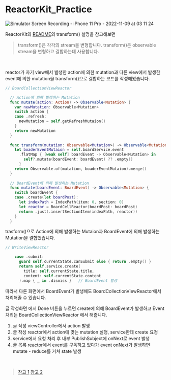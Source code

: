 # ReactorKit_Practice


![Simulator Screen Recording - iPhone 11 Pro - 2022-11-09 at 03 11 24](https://user-images.githubusercontent.com/98168685/200648025-b47f7aaf-8a95-47a6-9e43-9b601b5545f2.gif)


ReactorKit의 [README](https://github.com/ReactorKit/ReactorKit#readme)의 transform() 설명을 참고해보면

> transform()은 각각의 stream을 변형합니다. transform()은 observable stream을 변형하고 결합하는데 사용합니다.
> 

<br> 

reactor가 자기 view에서 발생한 action에 의한 mutation과 다른 view에서 발생한 event에 의한 mutation을 transform()으로 결합하는 코드를 작성해봤습니다.




```swift
// BoardCollectionViewReactor

  // Action에 의해 발생하는 Mutation
  func mutate(action: Action) -> Observable<Mutation> {
    var newMutation: Observable<Mutation>
    switch action {
    case .refresh:
      newMutation = self.getRefreshMutaion()
    }
    return newMutation
  }
  
  func transform(mutation: Observable<Mutation>) -> Observable<Mutation> {
    let boaderEventMutaion = self.boardService.event
      .flatMap { [weak self] boardEvent -> Observable<Mutation> in
        self?.mutate(boardEvent: boardEvent) ?? .empty()
      }
    return Observable.of(mutation, boaderEventMutaion).merge()
  }
  
  // BoardEvent에 의해 발생하는 Mutation
  func mutate(boardEvent: BoardEvent) -> Observable<Mutation> {
    switch boardEvent {
    case .create(let boardPost):
      let indexPath = IndexPath(item: 0, section: 0)
      let reactor = BoardCellReactor(boardPost: boardPost)
      return .just(.insertSectionItem(indexPath, reactor))
    }
  }
```
trasform()으로 Action에 의해 발생하는 Mutaion과 BoardEvent에 의해 발생하는 Mutation을 결합했습니다.

```swift
// WriteViewReactor

    case .submit:
      guard self.currentState.canSubmit else { return .empty() }
      return self.service.create(
        title: self.currentState.title,
        content: self.currentState.content
      ).map { _ in .dismiss }	// BoardEvent 발생
```


따라서 다른 화면에서 BoardEvent가 발생해도 BoardCollectionViewReactor에서 처리해줄 수 있습니다.

글 작성화면 에서 Done 버튼을 누르면 create에 의해 BoardEvent가 발생하고 Event처리는 BoardCollectionViewReactor 에서 해줍니다.

1. 글 작성 viewController에서 action 발생
2. 글 작성 reactor에서 action에 맞는 mutation 실행, service한테 create 요청
3. service에서 요청 처리 후 내부 PublishSubject에 onNext로 event 발생
4. 글 목록 reactor에서 event를 구독하고 있다가 event onNext가 발생하면 mutate - reduce를 거쳐 state 발생




<br>


> [참고 1](https://github.com/devxoul/RxTodo)
> [참고 2](https://ios-development.tistory.com/784)

